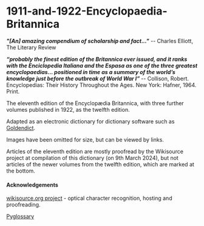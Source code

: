 # 1911-and-1922-Encyclopaedia-Britannica

<b><i>"[An] amazing compendium of scholarship and fact..."</i></b>
-- Charles Elliott, The Literary Review

<b><i>“probably the finest edition of the Britannica ever issued, and it ranks with the Enciclopedia Italiana and the Espasa as one of the three greatest encyclopaedias... positioned in time as a summary of the world’s knowledge just before the outbreak of World War I” </i></b>
-- Collison, Robert. Encyclopedias: Their History Throughout the Ages. New York: Hafner, 1964. Print.

The eleventh edition of the Encyclopædia Britannica, with three further volumes published in 1922, as the twelfth edition. 

Adapted as an electronic dictionary for dictionary software such as <a href="http://www.goldendict.org/">Goldendict</a>. 

Images have been omitted for size, but can be viewed by links.  

Articles of the eleventh edition are mostly proofread by the Wikisource project at compilation of this dictionary (on 9th March 2024), but not articles of the newer volumes from the twelfth edition, which are marked at the bottom.  

<h4>Acknowledgements</h4>
<a href="https://en.wikisource.org/wiki/Wikisource:WikiProject_1911_Encyclop%C3%A6dia_Britannica">wikisource.org project</a> - optical character recognition, hosting and proofreading.

<a href="https://github.com/ilius/pyglossary">Pyglossary</a>
